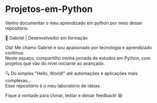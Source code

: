 # Projetos-em-Python
Venho documentar o meu aprendizado em python por meio desse repositório.

🧠 Gabriel | Desenvolvedor em formação

Olá! Me chamo Gabriel e sou apaixonado por tecnologia e aprendizado contínuo.  
Neste espaço, compartilho minha jornada de estudos em Python, com projetos que vão do nível iniciante ao avançado.

🔍 Do simples "Hello, World!" até automações e aplicações mais complexas...  
Esse repositório é o meu laboratório de ideias.

Fique à vontade para clonar, testar e deixar feedback! 😄
